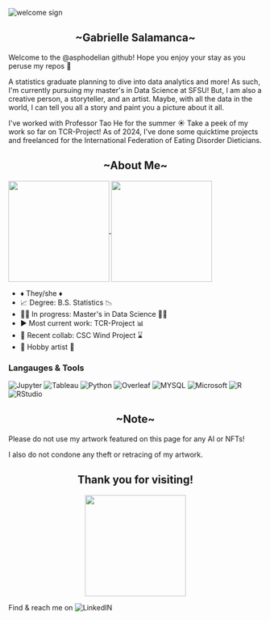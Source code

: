 ![welcome sign](https://user-images.githubusercontent.com/125179245/232682841-8da86327-7bc5-4c5c-a8c5-ba44fd04f424.png)
<h2 align = "center"> ~Gabrielle Salamanca~ </h2>

<p> Welcome to the @asphodelian github! Hope you enjoy your stay as you peruse my repos 👋 </p>

<p> A statistics graduate planning to dive into data analytics and more! As such, I'm currently pursuing my master's in Data Science at SFSU! But, I am also a creative person, a storyteller, and an artist. Maybe, with all the data in the world, I can tell you all a story and paint you a picture about it all. </p>

<p>I've worked with Professor Tao He for the summer ☀️ Take a peek of my work so far on TCR-Project! As of 2024, I've done some quicktime projects and freelanced for the International Federation of Eating Disorder Dieticians.</p>

<h2 align = "center"> ~About Me~ </h2>

<a href="https://github.com/asphodelian/github-readme-stats">
  <img height=200 align="center" src="https://github-readme-stats.vercel.app/api?username=asphodelian&show_icons=true&theme=jolly" />
</a>
<a href="https://github.com/asphodelian/convoychat">
  <img height=200 align="center" src="https://github-readme-stats.vercel.app/api/top-langs?username=asphodelian&layout=compact&theme=jolly&langs_count=8&card_width=320" />
</a>

<p></p>

<div class = "container">
 <ul class = "mb-0 pl-0 text-center">
  <li> ♦️ They/she ♦️  </li>
  <li> 📈 Degree: B.S. Statistics 📉 </li>
  <li> 🧑‍💻 In progress: Master's in Data Science 🧑‍💻 </li>
  <li> ▶️ Most current work: TCR-Project 📊 </li>
  <li> 🤝 Recent collab: CSC Wind Project ⌛ </li>
  <li> 🎨 Hobby artist 🎨  </li>
 </ul>
</div>

### Langauges & Tools

![Jupyter](https://img.shields.io/badge/Jupyter-F37626.svg?&style=for-the-badge&logo=Jupyter&logoColor=white)
![Tableau](https://img.shields.io/badge/Tableau-E97627?style=for-the-badge&logo=Tableau&logoColor=white)
![Python](https://img.shields.io/badge/Python-FFD43B?style=for-the-badge&logo=python&logoColor=blue)
![Overleaf]( 	https://img.shields.io/badge/Overleaf-47A141?style=for-the-badge&logo=Overleaf&logoColor=white)
![MYSQL](https://img.shields.io/badge/MySQL-005C84?style=for-the-badge&logo=mysql&logoColor=white)
![Microsoft](https://img.shields.io/badge/Microsoft-0078D4?style=for-the-badge&logo=microsoft&logoColor=white)
![R](https://img.shields.io/badge/r-%23276DC3.svg?style=for-the-badge&logo=r&logoColor=white)
![RStudio](https://img.shields.io/badge/RStudio-75AADB?style=for-the-badge&logo=RStudio&logoColor=white)

<h2 align = "center"> ~Note~ </h2>
<p> Please do not use my artwork featured on this page for any AI or NFTs! </p>
<p> I also do not condone any theft or retracing of my artwork.</p>

<h2 align = "center"> Thank you for visiting! </h2>

<p align="center">
  <img width="200" height="200" src="https://github.com/asphodelian/asphodelian/assets/125179245/b855cc00-2ecd-42b9-89ac-4868a8ae25c3">
</p>

Find & reach me on ![LinkedIN](https://img.shields.io/badge/LinkedIn-0077B5?style=for-the-badge&logo=linkedin&logoColor=white)

<!---
asphodelian/asphodelian is a ✨ special ✨ repository because its `README.md` (this file) appears on your GitHub profile.
You can click the Preview link to take a look at your changes.
--->
